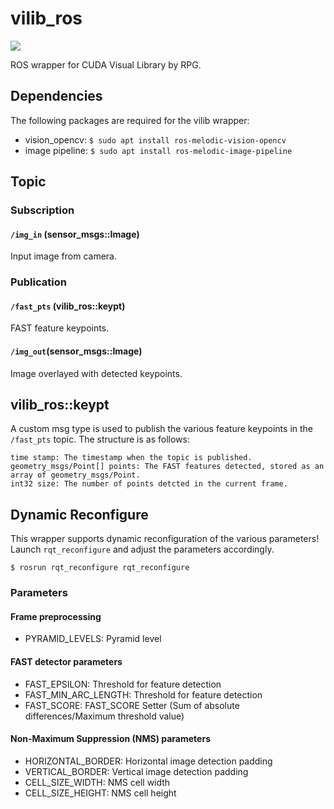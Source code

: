 # vilib_ros
<a href="LICENSE" ><img src="https://img.shields.io/github/license/1487quantum/vilib_ros?style=for-the-badge"/></a>

ROS wrapper for CUDA Visual Library by RPG.

## Dependencies
The following packages are required for the vilib wrapper:
- vision_opencv: `$ sudo apt install ros-melodic-vision-opencv`
- image pipeline: `$ sudo apt install ros-melodic-image-pipeline`

## Topic
### Subscription
#### `/img_in` (sensor_msgs::Image) 
Input image from camera.

### Publication
#### `/fast_pts` (vilib_ros::keypt)
FAST feature keypoints.
#### `/img_out`(sensor_msgs::Image)
Image overlayed with detected keypoints.

## vilib_ros::keypt 
A custom msg type is used to publish the various feature keypoints in the `/fast_pts` topic. The structure is as follows:
```
time stamp: The timestamp when the topic is published.
geometry_msgs/Point[] points: The FAST features detected, stored as an array of geometry_msgs/Point.
int32 size: The number of points detcted in the current frame.
```

## Dynamic Reconfigure
This wrapper supports dynamic reconfiguration of the various parameters! Launch `rqt_reconfigure` and adjust the parameters accordingly.

```
$ rosrun rqt_reconfigure rqt_reconfigure
```
### Parameters
#### Frame preprocessing
- PYRAMID_LEVELS: Pyramid level
#### FAST detector parameters
- FAST_EPSILON: Threshold for feature detection
- FAST_MIN_ARC_LENGTH: Threshold for feature detection
- FAST_SCORE: FAST_SCORE Setter (Sum of absolute differences/Maximum threshold value)
#### Non-Maximum Suppression (NMS) parameters
- HORIZONTAL_BORDER: Horizontal image detection padding
- VERTICAL_BORDER: Vertical image detection padding
- CELL_SIZE_WIDTH: NMS cell width
- CELL_SIZE_HEIGHT: NMS cell height
